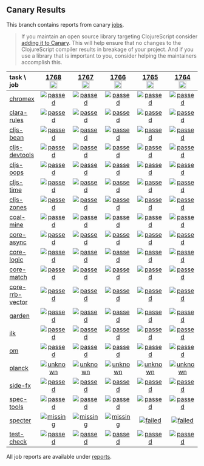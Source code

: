 ## Canary Results

This branch contains reports from canary [jobs](https://github.com/cljs-oss/canary/tree/jobs).

> If you maintain an open source library targeting ClojureScript consider [adding it to Canary](https://github.com/cljs-oss/canary/tree/master#how-to-participate). This will help ensure that no changes to the ClojureScript compiler results in breakage of your project. And if you use a library that is important to you, consider helping the maintainers accomplish this.

[//]: # (begin_overview_table)

| task \ job | <a href="reports/2021/05/04/job-001768-1.10.856-4a73bc8b" title="job #1768&#xA;&#xA;job&#xA;&#xA;requested by BinaryAge Bot (@babot) on 2021-05-04T11:07:39Z">1768<br/><img width=20 height=20 src="https://avatars.githubusercontent.com/u/1476765?v=4&s=60"></a> | <a href="reports/2021/05/03/job-001767-1.10.856-4a73bc8b" title="job #1767&#xA;&#xA;job&#xA;&#xA;requested by BinaryAge Bot (@babot) on 2021-05-03T11:09:23Z">1767<br/><img width=20 height=20 src="https://avatars.githubusercontent.com/u/1476765?v=4&s=60"></a> | <a href="reports/2021/05/02/job-001766-1.10.856-4a73bc8b" title="job #1766&#xA;&#xA;job&#xA;&#xA;requested by BinaryAge Bot (@babot) on 2021-05-02T11:09:17Z">1766<br/><img width=20 height=20 src="https://avatars.githubusercontent.com/u/1476765?v=4&s=60"></a> | <a href="reports/2021/05/01/job-001765-1.10.856-4a73bc8b" title="job #1765&#xA;&#xA;job&#xA;&#xA;requested by BinaryAge Bot (@babot) on 2021-05-01T11:09:16Z">1765<br/><img width=20 height=20 src="https://avatars.githubusercontent.com/u/1476765?v=4&s=60"></a> | <a href="reports/2021/04/30/job-001764-1.10.856-4a73bc8b" title="job #1764&#xA;&#xA;job&#xA;&#xA;requested by BinaryAge Bot (@babot) on 2021-04-30T11:09:38Z">1764<br/><img width=20 height=20 src="https://avatars.githubusercontent.com/u/1476765?v=4&s=60"></a> | <a href="reports/2021/04/29/job-001763-1.10.856-4a73bc8b" title="job #1763&#xA;&#xA;job&#xA;&#xA;requested by BinaryAge Bot (@babot) on 2021-04-29T11:09:35Z">1763<br/><img width=20 height=20 src="https://avatars.githubusercontent.com/u/1476765?v=4&s=60"></a> | <a href="reports/2021/04/28/job-001762-1.10.856-4a73bc8b" title="job #1762&#xA;&#xA;job&#xA;&#xA;requested by BinaryAge Bot (@babot) on 2021-04-28T11:11:41Z">1762<br/><img width=20 height=20 src="https://avatars.githubusercontent.com/u/1476765?v=4&s=60"></a> | <a href="reports/2021/04/27/job-001761-1.10.856-4a73bc8b" title="job #1761&#xA;&#xA;job&#xA;&#xA;requested by BinaryAge Bot (@babot) on 2021-04-27T11:11:46Z">1761<br/><img width=20 height=20 src="https://avatars.githubusercontent.com/u/1476765?v=4&s=60"></a> | <a href="reports/2021/04/26/job-001760-1.10.854-168b8a43" title="job #1760&#xA;&#xA;job&#xA;&#xA;requested by BinaryAge Bot (@babot) on 2021-04-26T11:11:29Z">1760<br/><img width=20 height=20 src="https://avatars.githubusercontent.com/u/1476765?v=4&s=60"></a> | <a href="reports/2021/04/25/job-001759-1.10.852-5b1a7f09" title="job #1759&#xA;&#xA;job&#xA;&#xA;requested by BinaryAge Bot (@babot) on 2021-04-25T11:11:24Z">1759<br/><img width=20 height=20 src="https://avatars.githubusercontent.com/u/1476765?v=4&s=60"></a> |
| :--- | :---: | :---: | :---: | :---: | :---: | :---: | :---: | :---: | :---: | :---: |
| [chromex](https://github.com/binaryage/chromex) | <a href="reports/2021/05/04/job-001768-1.10.856-4a73bc8b#-chromex"><img title="passed" src="http://box.binaryage.com/s-passed.svg"><a> | <a href="reports/2021/05/03/job-001767-1.10.856-4a73bc8b#-chromex"><img title="passed" src="http://box.binaryage.com/s-passed.svg"><a> | <a href="reports/2021/05/02/job-001766-1.10.856-4a73bc8b#-chromex"><img title="passed" src="http://box.binaryage.com/s-passed.svg"><a> | <a href="reports/2021/05/01/job-001765-1.10.856-4a73bc8b#-chromex"><img title="passed" src="http://box.binaryage.com/s-passed.svg"><a> | <a href="reports/2021/04/30/job-001764-1.10.856-4a73bc8b#-chromex"><img title="passed" src="http://box.binaryage.com/s-passed.svg"><a> | <a href="reports/2021/04/29/job-001763-1.10.856-4a73bc8b#-chromex"><img title="passed" src="http://box.binaryage.com/s-passed.svg"><a> | <a href="reports/2021/04/28/job-001762-1.10.856-4a73bc8b#-chromex"><img title="passed" src="http://box.binaryage.com/s-passed.svg"><a> | <a href="reports/2021/04/27/job-001761-1.10.856-4a73bc8b#-chromex"><img title="passed" src="http://box.binaryage.com/s-passed.svg"><a> | <a href="reports/2021/04/26/job-001760-1.10.854-168b8a43#-chromex"><img title="passed" src="http://box.binaryage.com/s-passed.svg"><a> | <a href="reports/2021/04/25/job-001759-1.10.852-5b1a7f09#-chromex"><img title="passed" src="http://box.binaryage.com/s-passed.svg"><a> |
| [clara-rules](https://github.com/cerner/clara-rules) | <a href="reports/2021/05/04/job-001768-1.10.856-4a73bc8b#-clara-rules"><img title="passed" src="http://box.binaryage.com/s-passed.svg"><a> | <a href="reports/2021/05/03/job-001767-1.10.856-4a73bc8b#-clara-rules"><img title="passed" src="http://box.binaryage.com/s-passed.svg"><a> | <a href="reports/2021/05/02/job-001766-1.10.856-4a73bc8b#-clara-rules"><img title="passed" src="http://box.binaryage.com/s-passed.svg"><a> | <a href="reports/2021/05/01/job-001765-1.10.856-4a73bc8b#-clara-rules"><img title="passed" src="http://box.binaryage.com/s-passed.svg"><a> | <a href="reports/2021/04/30/job-001764-1.10.856-4a73bc8b#-clara-rules"><img title="passed" src="http://box.binaryage.com/s-passed.svg"><a> | <a href="reports/2021/04/29/job-001763-1.10.856-4a73bc8b#-clara-rules"><img title="passed" src="http://box.binaryage.com/s-passed.svg"><a> | <a href="reports/2021/04/28/job-001762-1.10.856-4a73bc8b#-clara-rules"><img title="passed" src="http://box.binaryage.com/s-passed.svg"><a> | <a href="reports/2021/04/27/job-001761-1.10.856-4a73bc8b#-clara-rules"><img title="passed" src="http://box.binaryage.com/s-passed.svg"><a> | <a href="reports/2021/04/26/job-001760-1.10.854-168b8a43#-clara-rules"><img title="passed" src="http://box.binaryage.com/s-passed.svg"><a> | <a href="reports/2021/04/25/job-001759-1.10.852-5b1a7f09#-clara-rules"><img title="passed" src="http://box.binaryage.com/s-passed.svg"><a> |
| [cljs-bean](https://github.com/mfikes/cljs-bean) | <a href="reports/2021/05/04/job-001768-1.10.856-4a73bc8b#-cljs-bean"><img title="passed" src="http://box.binaryage.com/s-passed.svg"><a> | <a href="reports/2021/05/03/job-001767-1.10.856-4a73bc8b#-cljs-bean"><img title="passed" src="http://box.binaryage.com/s-passed.svg"><a> | <a href="reports/2021/05/02/job-001766-1.10.856-4a73bc8b#-cljs-bean"><img title="passed" src="http://box.binaryage.com/s-passed.svg"><a> | <a href="reports/2021/05/01/job-001765-1.10.856-4a73bc8b#-cljs-bean"><img title="passed" src="http://box.binaryage.com/s-passed.svg"><a> | <a href="reports/2021/04/30/job-001764-1.10.856-4a73bc8b#-cljs-bean"><img title="passed" src="http://box.binaryage.com/s-passed.svg"><a> | <a href="reports/2021/04/29/job-001763-1.10.856-4a73bc8b#-cljs-bean"><img title="passed" src="http://box.binaryage.com/s-passed.svg"><a> | <a href="reports/2021/04/28/job-001762-1.10.856-4a73bc8b#-cljs-bean"><img title="passed" src="http://box.binaryage.com/s-passed.svg"><a> | <a href="reports/2021/04/27/job-001761-1.10.856-4a73bc8b#-cljs-bean"><img title="passed" src="http://box.binaryage.com/s-passed.svg"><a> | <a href="reports/2021/04/26/job-001760-1.10.854-168b8a43#-cljs-bean"><img title="passed" src="http://box.binaryage.com/s-passed.svg"><a> | <a href="reports/2021/04/25/job-001759-1.10.852-5b1a7f09#-cljs-bean"><img title="passed" src="http://box.binaryage.com/s-passed.svg"><a> |
| [cljs-devtools](https://github.com/binaryage/cljs-devtools) | <a href="reports/2021/05/04/job-001768-1.10.856-4a73bc8b#-cljs-devtools"><img title="passed" src="http://box.binaryage.com/s-passed.svg"><a> | <a href="reports/2021/05/03/job-001767-1.10.856-4a73bc8b#-cljs-devtools"><img title="passed" src="http://box.binaryage.com/s-passed.svg"><a> | <a href="reports/2021/05/02/job-001766-1.10.856-4a73bc8b#-cljs-devtools"><img title="passed" src="http://box.binaryage.com/s-passed.svg"><a> | <a href="reports/2021/05/01/job-001765-1.10.856-4a73bc8b#-cljs-devtools"><img title="passed" src="http://box.binaryage.com/s-passed.svg"><a> | <a href="reports/2021/04/30/job-001764-1.10.856-4a73bc8b#-cljs-devtools"><img title="passed" src="http://box.binaryage.com/s-passed.svg"><a> | <a href="reports/2021/04/29/job-001763-1.10.856-4a73bc8b#-cljs-devtools"><img title="passed" src="http://box.binaryage.com/s-passed.svg"><a> | <a href="reports/2021/04/28/job-001762-1.10.856-4a73bc8b#-cljs-devtools"><img title="passed" src="http://box.binaryage.com/s-passed.svg"><a> | <a href="reports/2021/04/27/job-001761-1.10.856-4a73bc8b#-cljs-devtools"><img title="passed" src="http://box.binaryage.com/s-passed.svg"><a> | <a href="reports/2021/04/26/job-001760-1.10.854-168b8a43#-cljs-devtools"><img title="passed" src="http://box.binaryage.com/s-passed.svg"><a> | <a href="reports/2021/04/25/job-001759-1.10.852-5b1a7f09#-cljs-devtools"><img title="passed" src="http://box.binaryage.com/s-passed.svg"><a> |
| [cljs-oops](https://github.com/binaryage/cljs-oops) | <a href="reports/2021/05/04/job-001768-1.10.856-4a73bc8b#-cljs-oops"><img title="passed" src="http://box.binaryage.com/s-passed.svg"><a> | <a href="reports/2021/05/03/job-001767-1.10.856-4a73bc8b#-cljs-oops"><img title="passed" src="http://box.binaryage.com/s-passed.svg"><a> | <a href="reports/2021/05/02/job-001766-1.10.856-4a73bc8b#-cljs-oops"><img title="passed" src="http://box.binaryage.com/s-passed.svg"><a> | <a href="reports/2021/05/01/job-001765-1.10.856-4a73bc8b#-cljs-oops"><img title="passed" src="http://box.binaryage.com/s-passed.svg"><a> | <a href="reports/2021/04/30/job-001764-1.10.856-4a73bc8b#-cljs-oops"><img title="passed" src="http://box.binaryage.com/s-passed.svg"><a> | <a href="reports/2021/04/29/job-001763-1.10.856-4a73bc8b#-cljs-oops"><img title="passed" src="http://box.binaryage.com/s-passed.svg"><a> | <a href="reports/2021/04/28/job-001762-1.10.856-4a73bc8b#-cljs-oops"><img title="passed" src="http://box.binaryage.com/s-passed.svg"><a> | <a href="reports/2021/04/27/job-001761-1.10.856-4a73bc8b#-cljs-oops"><img title="passed" src="http://box.binaryage.com/s-passed.svg"><a> | <a href="reports/2021/04/26/job-001760-1.10.854-168b8a43#-cljs-oops"><img title="passed" src="http://box.binaryage.com/s-passed.svg"><a> | <a href="reports/2021/04/25/job-001759-1.10.852-5b1a7f09#-cljs-oops"><img title="passed" src="http://box.binaryage.com/s-passed.svg"><a> |
| [cljs-time](https://github.com/andrewmcveigh/cljs-time) | <a href="reports/2021/05/04/job-001768-1.10.856-4a73bc8b#-cljs-time"><img title="passed" src="http://box.binaryage.com/s-passed.svg"><a> | <a href="reports/2021/05/03/job-001767-1.10.856-4a73bc8b#-cljs-time"><img title="passed" src="http://box.binaryage.com/s-passed.svg"><a> | <a href="reports/2021/05/02/job-001766-1.10.856-4a73bc8b#-cljs-time"><img title="passed" src="http://box.binaryage.com/s-passed.svg"><a> | <a href="reports/2021/05/01/job-001765-1.10.856-4a73bc8b#-cljs-time"><img title="passed" src="http://box.binaryage.com/s-passed.svg"><a> | <a href="reports/2021/04/30/job-001764-1.10.856-4a73bc8b#-cljs-time"><img title="passed" src="http://box.binaryage.com/s-passed.svg"><a> | <a href="reports/2021/04/29/job-001763-1.10.856-4a73bc8b#-cljs-time"><img title="passed" src="http://box.binaryage.com/s-passed.svg"><a> | <a href="reports/2021/04/28/job-001762-1.10.856-4a73bc8b#-cljs-time"><img title="passed" src="http://box.binaryage.com/s-passed.svg"><a> | <a href="reports/2021/04/27/job-001761-1.10.856-4a73bc8b#-cljs-time"><img title="passed" src="http://box.binaryage.com/s-passed.svg"><a> | <a href="reports/2021/04/26/job-001760-1.10.854-168b8a43#-cljs-time"><img title="passed" src="http://box.binaryage.com/s-passed.svg"><a> | <a href="reports/2021/04/25/job-001759-1.10.852-5b1a7f09#-cljs-time"><img title="failed" src="http://box.binaryage.com/s-failed.svg"><a> |
| [cljs-zones](https://github.com/binaryage/cljs-zones) | <a href="reports/2021/05/04/job-001768-1.10.856-4a73bc8b#-cljs-zones"><img title="passed" src="http://box.binaryage.com/s-passed.svg"><a> | <a href="reports/2021/05/03/job-001767-1.10.856-4a73bc8b#-cljs-zones"><img title="passed" src="http://box.binaryage.com/s-passed.svg"><a> | <a href="reports/2021/05/02/job-001766-1.10.856-4a73bc8b#-cljs-zones"><img title="passed" src="http://box.binaryage.com/s-passed.svg"><a> | <a href="reports/2021/05/01/job-001765-1.10.856-4a73bc8b#-cljs-zones"><img title="passed" src="http://box.binaryage.com/s-passed.svg"><a> | <a href="reports/2021/04/30/job-001764-1.10.856-4a73bc8b#-cljs-zones"><img title="passed" src="http://box.binaryage.com/s-passed.svg"><a> | <a href="reports/2021/04/29/job-001763-1.10.856-4a73bc8b#-cljs-zones"><img title="passed" src="http://box.binaryage.com/s-passed.svg"><a> | <a href="reports/2021/04/28/job-001762-1.10.856-4a73bc8b#-cljs-zones"><img title="passed" src="http://box.binaryage.com/s-passed.svg"><a> | <a href="reports/2021/04/27/job-001761-1.10.856-4a73bc8b#-cljs-zones"><img title="passed" src="http://box.binaryage.com/s-passed.svg"><a> | <a href="reports/2021/04/26/job-001760-1.10.854-168b8a43#-cljs-zones"><img title="passed" src="http://box.binaryage.com/s-passed.svg"><a> | <a href="reports/2021/04/25/job-001759-1.10.852-5b1a7f09#-cljs-zones"><img title="passed" src="http://box.binaryage.com/s-passed.svg"><a> |
| [coal-mine](https://github.com/mfikes/coal-mine) | <a href="reports/2021/05/04/job-001768-1.10.856-4a73bc8b#-coal-mine"><img title="passed" src="http://box.binaryage.com/s-passed.svg"><a> | <a href="reports/2021/05/03/job-001767-1.10.856-4a73bc8b#-coal-mine"><img title="passed" src="http://box.binaryage.com/s-passed.svg"><a> | <a href="reports/2021/05/02/job-001766-1.10.856-4a73bc8b#-coal-mine"><img title="passed" src="http://box.binaryage.com/s-passed.svg"><a> | <a href="reports/2021/05/01/job-001765-1.10.856-4a73bc8b#-coal-mine"><img title="passed" src="http://box.binaryage.com/s-passed.svg"><a> | <a href="reports/2021/04/30/job-001764-1.10.856-4a73bc8b#-coal-mine"><img title="passed" src="http://box.binaryage.com/s-passed.svg"><a> | <a href="reports/2021/04/29/job-001763-1.10.856-4a73bc8b#-coal-mine"><img title="passed" src="http://box.binaryage.com/s-passed.svg"><a> | <a href="reports/2021/04/28/job-001762-1.10.856-4a73bc8b#-coal-mine"><img title="passed" src="http://box.binaryage.com/s-passed.svg"><a> | <a href="reports/2021/04/27/job-001761-1.10.856-4a73bc8b#-coal-mine"><img title="passed" src="http://box.binaryage.com/s-passed.svg"><a> | <a href="reports/2021/04/26/job-001760-1.10.854-168b8a43#-coal-mine"><img title="passed" src="http://box.binaryage.com/s-passed.svg"><a> | <a href="reports/2021/04/25/job-001759-1.10.852-5b1a7f09#-coal-mine"><img title="passed" src="http://box.binaryage.com/s-passed.svg"><a> |
| [core-async](https://github.com/clojure/core.async) | <a href="reports/2021/05/04/job-001768-1.10.856-4a73bc8b#-core-async"><img title="passed" src="http://box.binaryage.com/s-passed.svg"><a> | <a href="reports/2021/05/03/job-001767-1.10.856-4a73bc8b#-core-async"><img title="passed" src="http://box.binaryage.com/s-passed.svg"><a> | <a href="reports/2021/05/02/job-001766-1.10.856-4a73bc8b#-core-async"><img title="passed" src="http://box.binaryage.com/s-passed.svg"><a> | <a href="reports/2021/05/01/job-001765-1.10.856-4a73bc8b#-core-async"><img title="passed" src="http://box.binaryage.com/s-passed.svg"><a> | <a href="reports/2021/04/30/job-001764-1.10.856-4a73bc8b#-core-async"><img title="passed" src="http://box.binaryage.com/s-passed.svg"><a> | <a href="reports/2021/04/29/job-001763-1.10.856-4a73bc8b#-core-async"><img title="passed" src="http://box.binaryage.com/s-passed.svg"><a> | <a href="reports/2021/04/28/job-001762-1.10.856-4a73bc8b#-core-async"><img title="passed" src="http://box.binaryage.com/s-passed.svg"><a> | <a href="reports/2021/04/27/job-001761-1.10.856-4a73bc8b#-core-async"><img title="passed" src="http://box.binaryage.com/s-passed.svg"><a> | <a href="reports/2021/04/26/job-001760-1.10.854-168b8a43#-core-async"><img title="passed" src="http://box.binaryage.com/s-passed.svg"><a> | <a href="reports/2021/04/25/job-001759-1.10.852-5b1a7f09#-core-async"><img title="passed" src="http://box.binaryage.com/s-passed.svg"><a> |
| [core-logic](https://github.com/clojure/core.logic) | <a href="reports/2021/05/04/job-001768-1.10.856-4a73bc8b#-core-logic"><img title="passed" src="http://box.binaryage.com/s-passed.svg"><a> | <a href="reports/2021/05/03/job-001767-1.10.856-4a73bc8b#-core-logic"><img title="passed" src="http://box.binaryage.com/s-passed.svg"><a> | <a href="reports/2021/05/02/job-001766-1.10.856-4a73bc8b#-core-logic"><img title="passed" src="http://box.binaryage.com/s-passed.svg"><a> | <a href="reports/2021/05/01/job-001765-1.10.856-4a73bc8b#-core-logic"><img title="passed" src="http://box.binaryage.com/s-passed.svg"><a> | <a href="reports/2021/04/30/job-001764-1.10.856-4a73bc8b#-core-logic"><img title="passed" src="http://box.binaryage.com/s-passed.svg"><a> | <a href="reports/2021/04/29/job-001763-1.10.856-4a73bc8b#-core-logic"><img title="passed" src="http://box.binaryage.com/s-passed.svg"><a> | <a href="reports/2021/04/28/job-001762-1.10.856-4a73bc8b#-core-logic"><img title="passed" src="http://box.binaryage.com/s-passed.svg"><a> | <a href="reports/2021/04/27/job-001761-1.10.856-4a73bc8b#-core-logic"><img title="passed" src="http://box.binaryage.com/s-passed.svg"><a> | <a href="reports/2021/04/26/job-001760-1.10.854-168b8a43#-core-logic"><img title="passed" src="http://box.binaryage.com/s-passed.svg"><a> | <a href="reports/2021/04/25/job-001759-1.10.852-5b1a7f09#-core-logic"><img title="passed" src="http://box.binaryage.com/s-passed.svg"><a> |
| [core-match](https://github.com/clojure/core.match) | <a href="reports/2021/05/04/job-001768-1.10.856-4a73bc8b#-core-match"><img title="passed" src="http://box.binaryage.com/s-passed.svg"><a> | <a href="reports/2021/05/03/job-001767-1.10.856-4a73bc8b#-core-match"><img title="passed" src="http://box.binaryage.com/s-passed.svg"><a> | <a href="reports/2021/05/02/job-001766-1.10.856-4a73bc8b#-core-match"><img title="passed" src="http://box.binaryage.com/s-passed.svg"><a> | <a href="reports/2021/05/01/job-001765-1.10.856-4a73bc8b#-core-match"><img title="passed" src="http://box.binaryage.com/s-passed.svg"><a> | <a href="reports/2021/04/30/job-001764-1.10.856-4a73bc8b#-core-match"><img title="passed" src="http://box.binaryage.com/s-passed.svg"><a> | <a href="reports/2021/04/29/job-001763-1.10.856-4a73bc8b#-core-match"><img title="passed" src="http://box.binaryage.com/s-passed.svg"><a> | <a href="reports/2021/04/28/job-001762-1.10.856-4a73bc8b#-core-match"><img title="passed" src="http://box.binaryage.com/s-passed.svg"><a> | <a href="reports/2021/04/27/job-001761-1.10.856-4a73bc8b#-core-match"><img title="passed" src="http://box.binaryage.com/s-passed.svg"><a> | <a href="reports/2021/04/26/job-001760-1.10.854-168b8a43#-core-match"><img title="passed" src="http://box.binaryage.com/s-passed.svg"><a> | <a href="reports/2021/04/25/job-001759-1.10.852-5b1a7f09#-core-match"><img title="passed" src="http://box.binaryage.com/s-passed.svg"><a> |
| [core-rrb-vector](https://github.com/clojure/core.rrb-vector) | <a href="reports/2021/05/04/job-001768-1.10.856-4a73bc8b#-core-rrb-vector"><img title="passed" src="http://box.binaryage.com/s-passed.svg"><a> | <a href="reports/2021/05/03/job-001767-1.10.856-4a73bc8b#-core-rrb-vector"><img title="passed" src="http://box.binaryage.com/s-passed.svg"><a> | <a href="reports/2021/05/02/job-001766-1.10.856-4a73bc8b#-core-rrb-vector"><img title="passed" src="http://box.binaryage.com/s-passed.svg"><a> | <a href="reports/2021/05/01/job-001765-1.10.856-4a73bc8b#-core-rrb-vector"><img title="passed" src="http://box.binaryage.com/s-passed.svg"><a> | <a href="reports/2021/04/30/job-001764-1.10.856-4a73bc8b#-core-rrb-vector"><img title="passed" src="http://box.binaryage.com/s-passed.svg"><a> | <a href="reports/2021/04/29/job-001763-1.10.856-4a73bc8b#-core-rrb-vector"><img title="passed" src="http://box.binaryage.com/s-passed.svg"><a> | <a href="reports/2021/04/28/job-001762-1.10.856-4a73bc8b#-core-rrb-vector"><img title="passed" src="http://box.binaryage.com/s-passed.svg"><a> | <a href="reports/2021/04/27/job-001761-1.10.856-4a73bc8b#-core-rrb-vector"><img title="passed" src="http://box.binaryage.com/s-passed.svg"><a> | <a href="reports/2021/04/26/job-001760-1.10.854-168b8a43#-core-rrb-vector"><img title="passed" src="http://box.binaryage.com/s-passed.svg"><a> | <a href="reports/2021/04/25/job-001759-1.10.852-5b1a7f09#-core-rrb-vector"><img title="passed" src="http://box.binaryage.com/s-passed.svg"><a> |
| [garden](https://github.com/noprompt/garden) | <a href="reports/2021/05/04/job-001768-1.10.856-4a73bc8b#-garden"><img title="passed" src="http://box.binaryage.com/s-passed.svg"><a> | <a href="reports/2021/05/03/job-001767-1.10.856-4a73bc8b#-garden"><img title="passed" src="http://box.binaryage.com/s-passed.svg"><a> | <a href="reports/2021/05/02/job-001766-1.10.856-4a73bc8b#-garden"><img title="passed" src="http://box.binaryage.com/s-passed.svg"><a> | <a href="reports/2021/05/01/job-001765-1.10.856-4a73bc8b#-garden"><img title="passed" src="http://box.binaryage.com/s-passed.svg"><a> | <a href="reports/2021/04/30/job-001764-1.10.856-4a73bc8b#-garden"><img title="passed" src="http://box.binaryage.com/s-passed.svg"><a> | <a href="reports/2021/04/29/job-001763-1.10.856-4a73bc8b#-garden"><img title="passed" src="http://box.binaryage.com/s-passed.svg"><a> | <a href="reports/2021/04/28/job-001762-1.10.856-4a73bc8b#-garden"><img title="passed" src="http://box.binaryage.com/s-passed.svg"><a> | <a href="reports/2021/04/27/job-001761-1.10.856-4a73bc8b#-garden"><img title="passed" src="http://box.binaryage.com/s-passed.svg"><a> | <a href="reports/2021/04/26/job-001760-1.10.854-168b8a43#-garden"><img title="passed" src="http://box.binaryage.com/s-passed.svg"><a> | <a href="reports/2021/04/25/job-001759-1.10.852-5b1a7f09#-garden"><img title="passed" src="http://box.binaryage.com/s-passed.svg"><a> |
| [ilk](https://github.com/mfikes/ilk) | <a href="reports/2021/05/04/job-001768-1.10.856-4a73bc8b#-ilk"><img title="passed" src="http://box.binaryage.com/s-passed.svg"><a> | <a href="reports/2021/05/03/job-001767-1.10.856-4a73bc8b#-ilk"><img title="passed" src="http://box.binaryage.com/s-passed.svg"><a> | <a href="reports/2021/05/02/job-001766-1.10.856-4a73bc8b#-ilk"><img title="passed" src="http://box.binaryage.com/s-passed.svg"><a> | <a href="reports/2021/05/01/job-001765-1.10.856-4a73bc8b#-ilk"><img title="passed" src="http://box.binaryage.com/s-passed.svg"><a> | <a href="reports/2021/04/30/job-001764-1.10.856-4a73bc8b#-ilk"><img title="passed" src="http://box.binaryage.com/s-passed.svg"><a> | <a href="reports/2021/04/29/job-001763-1.10.856-4a73bc8b#-ilk"><img title="passed" src="http://box.binaryage.com/s-passed.svg"><a> | <a href="reports/2021/04/28/job-001762-1.10.856-4a73bc8b#-ilk"><img title="passed" src="http://box.binaryage.com/s-passed.svg"><a> | <a href="reports/2021/04/27/job-001761-1.10.856-4a73bc8b#-ilk"><img title="passed" src="http://box.binaryage.com/s-passed.svg"><a> | <a href="reports/2021/04/26/job-001760-1.10.854-168b8a43#-ilk"><img title="passed" src="http://box.binaryage.com/s-passed.svg"><a> | <a href="reports/2021/04/25/job-001759-1.10.852-5b1a7f09#-ilk"><img title="passed" src="http://box.binaryage.com/s-passed.svg"><a> |
| [om](https://github.com/omcljs/om) | <a href="reports/2021/05/04/job-001768-1.10.856-4a73bc8b#-om"><img title="passed" src="http://box.binaryage.com/s-passed.svg"><a> | <a href="reports/2021/05/03/job-001767-1.10.856-4a73bc8b#-om"><img title="passed" src="http://box.binaryage.com/s-passed.svg"><a> | <a href="reports/2021/05/02/job-001766-1.10.856-4a73bc8b#-om"><img title="passed" src="http://box.binaryage.com/s-passed.svg"><a> | <a href="reports/2021/05/01/job-001765-1.10.856-4a73bc8b#-om"><img title="passed" src="http://box.binaryage.com/s-passed.svg"><a> | <a href="reports/2021/04/30/job-001764-1.10.856-4a73bc8b#-om"><img title="passed" src="http://box.binaryage.com/s-passed.svg"><a> | <a href="reports/2021/04/29/job-001763-1.10.856-4a73bc8b#-om"><img title="passed" src="http://box.binaryage.com/s-passed.svg"><a> | <a href="reports/2021/04/28/job-001762-1.10.856-4a73bc8b#-om"><img title="passed" src="http://box.binaryage.com/s-passed.svg"><a> | <a href="reports/2021/04/27/job-001761-1.10.856-4a73bc8b#-om"><img title="passed" src="http://box.binaryage.com/s-passed.svg"><a> | <a href="reports/2021/04/26/job-001760-1.10.854-168b8a43#-om"><img title="passed" src="http://box.binaryage.com/s-passed.svg"><a> | <a href="reports/2021/04/25/job-001759-1.10.852-5b1a7f09#-om"><img title="passed" src="http://box.binaryage.com/s-passed.svg"><a> |
| [planck](https://github.com/planck-repl/planck) | <a href="reports/2021/05/04/job-001768-1.10.856-4a73bc8b#-planck"><img title="unknown" src="http://box.binaryage.com/s-unknown.svg"><a> | <a href="reports/2021/05/03/job-001767-1.10.856-4a73bc8b#-planck"><img title="unknown" src="http://box.binaryage.com/s-unknown.svg"><a> | <a href="reports/2021/05/02/job-001766-1.10.856-4a73bc8b#-planck"><img title="unknown" src="http://box.binaryage.com/s-unknown.svg"><a> | <a href="reports/2021/05/01/job-001765-1.10.856-4a73bc8b#-planck"><img title="unknown" src="http://box.binaryage.com/s-unknown.svg"><a> | <a href="reports/2021/04/30/job-001764-1.10.856-4a73bc8b#-planck"><img title="unknown" src="http://box.binaryage.com/s-unknown.svg"><a> | <a href="reports/2021/04/29/job-001763-1.10.856-4a73bc8b#-planck"><img title="unknown" src="http://box.binaryage.com/s-unknown.svg"><a> | <a href="reports/2021/04/28/job-001762-1.10.856-4a73bc8b#-planck"><img title="unknown" src="http://box.binaryage.com/s-unknown.svg"><a> | <a href="reports/2021/04/27/job-001761-1.10.856-4a73bc8b#-planck"><img title="unknown" src="http://box.binaryage.com/s-unknown.svg"><a> | <a href="reports/2021/04/26/job-001760-1.10.854-168b8a43#-planck"><img title="unknown" src="http://box.binaryage.com/s-unknown.svg"><a> | <a href="reports/2021/04/25/job-001759-1.10.852-5b1a7f09#-planck"><img title="unknown" src="http://box.binaryage.com/s-unknown.svg"><a> |
| [side-fx](https://github.com/cljsrn/side-fx) | <a href="reports/2021/05/04/job-001768-1.10.856-4a73bc8b#-side-fx"><img title="passed" src="http://box.binaryage.com/s-passed.svg"><a> | <a href="reports/2021/05/03/job-001767-1.10.856-4a73bc8b#-side-fx"><img title="passed" src="http://box.binaryage.com/s-passed.svg"><a> | <a href="reports/2021/05/02/job-001766-1.10.856-4a73bc8b#-side-fx"><img title="passed" src="http://box.binaryage.com/s-passed.svg"><a> | <a href="reports/2021/05/01/job-001765-1.10.856-4a73bc8b#-side-fx"><img title="passed" src="http://box.binaryage.com/s-passed.svg"><a> | <a href="reports/2021/04/30/job-001764-1.10.856-4a73bc8b#-side-fx"><img title="passed" src="http://box.binaryage.com/s-passed.svg"><a> | <a href="reports/2021/04/29/job-001763-1.10.856-4a73bc8b#-side-fx"><img title="passed" src="http://box.binaryage.com/s-passed.svg"><a> | <a href="reports/2021/04/28/job-001762-1.10.856-4a73bc8b#-side-fx"><img title="passed" src="http://box.binaryage.com/s-passed.svg"><a> | <a href="reports/2021/04/27/job-001761-1.10.856-4a73bc8b#-side-fx"><img title="passed" src="http://box.binaryage.com/s-passed.svg"><a> | <a href="reports/2021/04/26/job-001760-1.10.854-168b8a43#-side-fx"><img title="passed" src="http://box.binaryage.com/s-passed.svg"><a> | <a href="reports/2021/04/25/job-001759-1.10.852-5b1a7f09#-side-fx"><img title="passed" src="http://box.binaryage.com/s-passed.svg"><a> |
| [spec-tools](https://github.com/metosin/spec-tools) | <a href="reports/2021/05/04/job-001768-1.10.856-4a73bc8b#-spec-tools"><img title="passed" src="http://box.binaryage.com/s-passed.svg"><a> | <a href="reports/2021/05/03/job-001767-1.10.856-4a73bc8b#-spec-tools"><img title="passed" src="http://box.binaryage.com/s-passed.svg"><a> | <a href="reports/2021/05/02/job-001766-1.10.856-4a73bc8b#-spec-tools"><img title="passed" src="http://box.binaryage.com/s-passed.svg"><a> | <a href="reports/2021/05/01/job-001765-1.10.856-4a73bc8b#-spec-tools"><img title="passed" src="http://box.binaryage.com/s-passed.svg"><a> | <a href="reports/2021/04/30/job-001764-1.10.856-4a73bc8b#-spec-tools"><img title="passed" src="http://box.binaryage.com/s-passed.svg"><a> | <a href="reports/2021/04/29/job-001763-1.10.856-4a73bc8b#-spec-tools"><img title="passed" src="http://box.binaryage.com/s-passed.svg"><a> | <a href="reports/2021/04/28/job-001762-1.10.856-4a73bc8b#-spec-tools"><img title="passed" src="http://box.binaryage.com/s-passed.svg"><a> | <a href="reports/2021/04/27/job-001761-1.10.856-4a73bc8b#-spec-tools"><img title="passed" src="http://box.binaryage.com/s-passed.svg"><a> | <a href="reports/2021/04/26/job-001760-1.10.854-168b8a43#-spec-tools"><img title="passed" src="http://box.binaryage.com/s-passed.svg"><a> | <a href="reports/2021/04/25/job-001759-1.10.852-5b1a7f09#-spec-tools"><img title="passed" src="http://box.binaryage.com/s-passed.svg"><a> |
| [specter](https://github.com/nathanmarz/specter) | <a href="reports/2021/05/04/job-001768-1.10.856-4a73bc8b#-specter"><img title="missing" src="http://box.binaryage.com/s-missing.svg"><a> | <a href="reports/2021/05/03/job-001767-1.10.856-4a73bc8b#-specter"><img title="missing" src="http://box.binaryage.com/s-missing.svg"><a> | <a href="reports/2021/05/02/job-001766-1.10.856-4a73bc8b#-specter"><img title="missing" src="http://box.binaryage.com/s-missing.svg"><a> | <a href="reports/2021/05/01/job-001765-1.10.856-4a73bc8b#-specter"><img title="failed" src="http://box.binaryage.com/s-failed.svg"><a> | <a href="reports/2021/04/30/job-001764-1.10.856-4a73bc8b#-specter"><img title="failed" src="http://box.binaryage.com/s-failed.svg"><a> | <a href="reports/2021/04/29/job-001763-1.10.856-4a73bc8b#-specter"><img title="failed" src="http://box.binaryage.com/s-failed.svg"><a> | <a href="reports/2021/04/28/job-001762-1.10.856-4a73bc8b#-specter"><img title="failed" src="http://box.binaryage.com/s-failed.svg"><a> | <a href="reports/2021/04/27/job-001761-1.10.856-4a73bc8b#-specter"><img title="failed" src="http://box.binaryage.com/s-failed.svg"><a> | <a href="reports/2021/04/26/job-001760-1.10.854-168b8a43#-specter"><img title="failed" src="http://box.binaryage.com/s-failed.svg"><a> | <a href="reports/2021/04/25/job-001759-1.10.852-5b1a7f09#-specter"><img title="failed" src="http://box.binaryage.com/s-failed.svg"><a> |
| [test-check](https://github.com/clojure/test.check) | <a href="reports/2021/05/04/job-001768-1.10.856-4a73bc8b#-test-check"><img title="passed" src="http://box.binaryage.com/s-passed.svg"><a> | <a href="reports/2021/05/03/job-001767-1.10.856-4a73bc8b#-test-check"><img title="passed" src="http://box.binaryage.com/s-passed.svg"><a> | <a href="reports/2021/05/02/job-001766-1.10.856-4a73bc8b#-test-check"><img title="passed" src="http://box.binaryage.com/s-passed.svg"><a> | <a href="reports/2021/05/01/job-001765-1.10.856-4a73bc8b#-test-check"><img title="passed" src="http://box.binaryage.com/s-passed.svg"><a> | <a href="reports/2021/04/30/job-001764-1.10.856-4a73bc8b#-test-check"><img title="passed" src="http://box.binaryage.com/s-passed.svg"><a> | <a href="reports/2021/04/29/job-001763-1.10.856-4a73bc8b#-test-check"><img title="passed" src="http://box.binaryage.com/s-passed.svg"><a> | <a href="reports/2021/04/28/job-001762-1.10.856-4a73bc8b#-test-check"><img title="passed" src="http://box.binaryage.com/s-passed.svg"><a> | <a href="reports/2021/04/27/job-001761-1.10.856-4a73bc8b#-test-check"><img title="passed" src="http://box.binaryage.com/s-passed.svg"><a> | <a href="reports/2021/04/26/job-001760-1.10.854-168b8a43#-test-check"><img title="passed" src="http://box.binaryage.com/s-passed.svg"><a> | <a href="reports/2021/04/25/job-001759-1.10.852-5b1a7f09#-test-check"><img title="passed" src="http://box.binaryage.com/s-passed.svg"><a> |

[//]: # (end_overview_table)

All job reports are available under [reports](reports).

